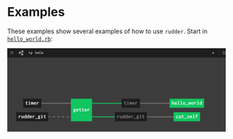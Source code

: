 # Examples

These examples show several examples of how to use `rudder`. Start
in [`hello_world.rb`](hello_world.rb):

![Hello World Pipeline](images/hello_world.png)

